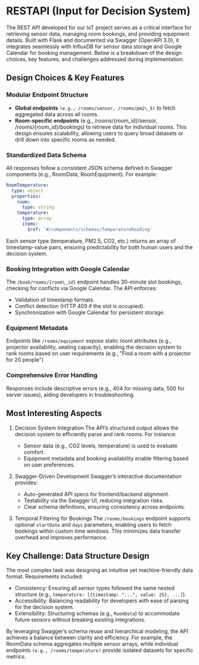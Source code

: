# RESTAPI (Input for Decision System)
The REST API developed for our IoT project serves as a critical interface 
for retrieving sensor data, managing room bookings, and providing equipment
details. Built with Flask and documented via Swagger (OpenAPI 3.0), 
it integrates seamlessly with InfluxDB for sensor data storage and
Google Calendar for booking management. Below is a breakdown of the design 
choices, key features, and challenges addressed during implementation.

## Design Choices & Key Features
### Modular Endpoint Structure
- **Global endpoints** `(e.g., /rooms/sensor, /rooms/pm2\_5)` to fetch aggregated data across all rooms.
- **Room-specific endpoints** (e.g., /rooms/{room\_id}/sensor, /rooms/{room\_id}/bookings) 
    to retrieve data for individual rooms. This design ensures scalability, 
    allowing users to query broad datasets or drill down into specific rooms as needed.

### Standardized Data Schema
All responses follow a consistent JSON schema defined in Swagger components (e.g., RoomData, RoomEquipment). 
For example:
```yaml
RoomTemperature:
  type: object
  properties:
    room: 
      type: string
    temperature:
      type: array
      items:
        $ref: '#/components/schemas/TemperatureReading'
```
Each sensor type (temperature, PM2.5, CO2, etc.) returns an array of timestamp-value pairs, 
ensuring predictability for both human users and the decision system.

### Booking Integration with Google Calendar
The `/book/rooms/{room\_id}` endpoint handles 30-minute slot bookings, 
checking for conflicts via Google Calendar. The API enforces:
- Validation of timestamp formats.
- Conflict detection (HTTP 409 if the slot is occupied).
- Synchronization with Google Calendar for persistent storage.

### Equipment Metadata
Endpoints like `/rooms/equipment` expose static room attributes (e.g., projector availability, 
seating capacity), enabling the decision system to rank rooms based on user requirements 
(e.g., "Find a room with a projector for 20 people")

### Comprehensive Error Handling
Responses include descriptive errors (e.g., 404 for missing data, 500 for server issues), 
aiding developers in troubleshooting.


## Most Interesting Aspects
1. Decision System Integration
    The API’s structured output allows the decision system to efficiently parse and rank rooms. For instance:
    - Sensor data (e.g., CO2 levels, temperature) is used to evaluate comfort.
    - Equipment metadata and booking availability enable filtering based on user preferences.
2. Swagger-Driven Development
    Swagger’s interactive documentation provides:
    - Auto-generated API specs for frontend/backend alignment.
    - Testability via the Swagger UI, reducing integration risks.
    - Clear schema definitions, ensuring consistency across endpoints.

3. Temporal Filtering for Bookings
    The `/rooms/bookings` endpoint supports optional `startDate` and `days` parameters,
    enabling users to fetch bookings within custom time windows. 
    This minimizes data transfer overhead and improves performance.


## Key Challenge: Data Structure Design
The most complex task was designing an intuitive yet machine-friendly data format. 
Requirements included:
- Consistency: Ensuring all sensor types followed the same nested structure (e.g., `temperature: [{timestamp: "...", value: 25}, ...]`).
- Accessibility: Balancing readability for developers with ease of parsing for the decision system.
- Extensibility: Structuring schemas (e.g., `RoomData`) to accommodate future sensors without breaking existing integrations.

By leveraging Swagger’s schema reuse and hierarchical modeling, the API achieves a balance between clarity and efficiency. 
For example, the RoomData schema aggregates multiple sensor arrays, 
while individual endpoints `(e.g., /rooms/temperature)` provide isolated datasets for specific metrics.
